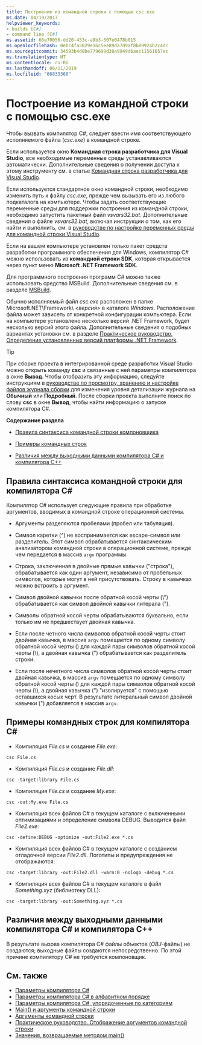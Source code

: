 ```yaml
---
title: Построение из командной строки с помощью csc.exe
ms.date: 04/19/2017
helpviewer_keywords:
- builds [C#]
- command line [C#]
ms.assetid: 66e70056-dd20-453c-a9b3-507e0478b015
ms.openlocfilehash: 0ebc4fa3029e16c5ee89da7d9af8b89924b2c4dc
ms.sourcegitcommit: 34593b4d0be779699d38a9949d6aec11561657ec
ms.translationtype: HT
ms.contentlocale: ru-RU
ms.lasthandoff: 06/11/2019
ms.locfileid: "66833360"
---
```

# <a name="command-line-build-with-cscexe"></a>Построение из командной строки с помощью csc.exe
Чтобы вызвать компилятор C#, следует ввести имя соответствующего исполняемого файла (*csc.exe*) в командной строке.

Если используется окно **Командная строка разработчика для Visual Studio**, все необходимые переменные среды устанавливаются автоматически. Дополнительные сведения о получении доступа к этому инструменту см. в статье [Командная строка разработчика для Visual Studio](../../../framework/tools/developer-command-prompt-for-vs.md). 

Если используется стандартное окно командной строки, необходимо изменить путь к файлу *csc.exe*, прежде чем вызывать его из любого подкаталога на компьютере. Чтобы задать соответствующие переменные среды для поддержки построения из командной строки, необходимо запустить пакетный файл *vsvars32.bat*. Дополнительные сведения о файле *vsvars32.bat*, включая инструкции о том, как его найти и выполнить, см. в [руководстве по настройке переменных среды для командной строки Visual Studio](../../../csharp/language-reference/compiler-options/how-to-set-environment-variables-for-the-visual-studio-command-line.md).

Если на вашем компьютере установлен только пакет средств разработки программного обеспечения для Windows, компилятор C# можно использовать из **командной строки SDK**, которая открывается через пункт меню **Microsoft .NET Framework SDK**.

Для программного построения программ C# можно также использовать средство MSBuild. Дополнительные сведения см. в разделе [MSBuild](/visualstudio/msbuild/msbuild).

Обычно исполняемый файл *csc.exe* расположен в папке Microsoft.NET\Framework\\ *\<версия>* в каталоге *Windows*. Расположение файла может зависеть от конкретной конфигурации компьютера. Если на компьютере установлено несколько версий .NET Framework, будет несколько версий этого файла. Дополнительные сведения о подобных вариантах установки см. в разделе [Практическое руководство. Определение установленных версий платформы .NET Framework](../../../framework/migration-guide/how-to-determine-which-versions-are-installed.md).

> [!TIP]
>  При сборке проекта в интегрированной среде разработки Visual Studio можно открыть команду **csc** и связанные с ней параметры компилятора в окне **Вывод**. Чтобы отобразить эту информацию, следуйте инструкциям в [руководстве по просмотру, хранению и настройке файлов журнала сборки](/visualstudio/ide/how-to-view-save-and-configure-build-log-files#to-change-the-amount-of-information-included-in-the-build-log) для изменения уровня детализации журнала на **Обычный** или **Подробный**. После сборки проекта выполните поиск по слову **csc** в окне **Вывод**, чтобы найти информацию о запуске компилятора C#.

 **Содержание раздела**

- [Правила синтаксиса командной строки компоновщика](#rules-for-command-line-syntax-for-the-c-compiler)

- [Примеры командных строк](#sample-command-lines-for-the-c-compiler)

- [Различия между выходными данными компилятора C# и компилятора C++](#differences-between-c-compiler-and-c-compiler-output)

## <a name="rules-for-command-line-syntax-for-the-c-compiler"></a>Правила синтаксиса командной строки для компилятора C#

Компилятор C# использует следующие правила при обработке аргументов, вводимых в командной строке операционной системы.

- Аргументы разделяются пробелами (пробел или табуляция).

- Символ каретки (^) не воспринимается как escape-символ или разделитель. Этот символ обрабатывается синтаксическим анализатором командной строки в операционной системе, прежде чем передается в массив `argv` программы.

- Строка, заключенная в двойные прямые кавычки ("строка"), обрабатывается как один аргумент, независимо от пробельных символов, которые могут в ней присутствовать. Строку в кавычках можно встроить в аргумент.

- Символ двойной кавычки после обратной косой черты (\\") обрабатывается как символ двойной кавычки литерала (").

- Символы обратной косой черты обрабатываются буквально, если только им не предшествует двойная кавычка.

- Если после четного числа символов обратной косой черты стоит двойная кавычка, в массив `argv` помещается по одному символу обратной косой черты (\) для каждой пары символов обратной косой черты (\\), а двойная кавычка (") обрабатывается как разделитель строки.

- Если после нечетного числа символов обратной косой черты стоит двойная кавычка, в массив `argv` помещается по одному символу обратной косой черты (\) для каждой пары символов обратной косой черты (\\), а двойная кавычка (") "изолируется" с помощью оставшихся косых черт. В результате литеральный символ двойной кавычки (") добавляется в массив `argv`.

## <a name="sample-command-lines-for-the-c-compiler"></a>Примеры командных строк для компилятора C#

- Компиляция *File.cs* и создание *File.exe*:

```console
csc File.cs 
```

- Компиляция *File.cs* и создание *File.dll*:

```console
csc -target:library File.cs
```

- Компиляция *File.cs* и создание *My.exe*:

```console
csc -out:My.exe File.cs
```

- Компиляция всех файлов C# в текущем каталоге с включенными оптимизациями и определение символа DEBUG. Выводится файл *File2.exe*:

```console
csc -define:DEBUG -optimize -out:File2.exe *.cs
```

- Компиляция всех файлов C# в текущем каталоге с созданием отладочной версии *File2.dll*. Логотипы и предупреждения не отображаются:

```console
csc -target:library -out:File2.dll -warn:0 -nologo -debug *.cs
```

- Компиляция всех файлов C# в текущем каталоге в файл *Something.xyz* (библиотеку DLL):

```console
csc -target:library -out:Something.xyz *.cs
```

## <a name="differences-between-c-compiler-and-c-compiler-output"></a>Различия между выходными данными компилятора C# и компилятора C++
В результате вызова компилятора C# файлы объектов (*OBJ*-файлы) не создаются; выходные файлы создаются непосредственно. По этой причине компилятору C# не требуется компоновщик.

## <a name="see-also"></a>См. также

- [Параметры компилятора C# ](../../../csharp/language-reference/compiler-options/index.md)
- [Параметры компилятора C# в алфавитном порядке](../../../csharp/language-reference/compiler-options/listed-alphabetically.md)
- [Параметры компилятора C#, упорядоченные по категориям](../../../csharp/language-reference/compiler-options/listed-by-category.md)
- [Main() и аргументы командной строки](../../../csharp/programming-guide/main-and-command-args/index.md)
- [Аргументы командной строки](../../../csharp/programming-guide/main-and-command-args/command-line-arguments.md)
- [Практическое руководство. Отображение аргументов командной строки](../../../csharp/programming-guide/main-and-command-args/how-to-display-command-line-arguments.md)
- [Значения, возвращаемые методом main()](../../../csharp/programming-guide/main-and-command-args/main-return-values.md)
